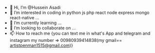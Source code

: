 - 👋 Hi, I’m @Hussein Asadi
- 👀 I’m interested in coding in python js php react node express mongo react-native ...
- 🌱 I’m currently learning ...
- 💞️ I’m looking to collaborate on ...
- 📫 How to reach me {you can text me in what's App and telegram and instagram my number => 00980939414838(my gmail== artistpenman1515@gmail.com)}

<!---
husseinpenart/husseinpenart is a ✨ special ✨ repository because its `README.md` (this file) appears on your GitHub profile.
You can click the Preview link to take a look at your changes.
--->
